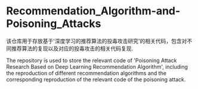 # Recommendation_Algorithm-and-Poisoning_Attacks
该仓库用于存放基于'深度学习的推荐算法的投毒攻击研究'的相关代码，包含对不同推荐算法的复现以及对应的投毒攻击的相关代码复现.


The repository is used to store the relevant code of 'Poisoning Attack Research Based on Deep Learning Recommendation Algorithm', including the reproduction of different recommendation algorithms and the corresponding reproduction of the relevant code of the poisoning attack.
